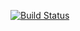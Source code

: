 [![Build Status](https://travis-ci.com/kamauvick/carpoolBackend.svg?token=cSnpBmDmJgT9BB9pZsu5&branch=vick)](https://travis-ci.com/kamauvick/carpoolBackend)